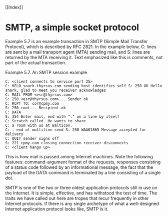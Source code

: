 [[Index]] 

# SMTP, a simple socket protocol

Example 5.7 is an example transaction in SMTP (Simple Mail Transfer Protocol), which is described by
RFC 2821. In the example below, C: lines are sent by a mail transport agent (MTA) sending mail, and S: lines are returned by the MTA receiving it. Text emphasized like this is comments, not part of the actual transaction.

Example 5.7. An SMTP session example
```
C: <client connects to service port 25>
C: HELO snark.thyrsus.com sending host identifies self S: 250 OK Hello snark, glad to meet you receiver acknowledges
C: MAIL FROM <esr@thyrsus.com>
S: 250 <esr@thyrsus.com>... Sender ok
C: RCPT TO: cor@cpmy.com
S: 250 root... Recipient ok
C: DATA
S: 354 Enter mail, end with "." on a line by itself
C: Scratch called. He wants to share
C: a room with us at Balticon.
C: . end of multiline send S: 250 WAA01865 Message accepted for delivery
C: QUIT sender signs off
S: 221 cpmy.com closing connection receiver disconnects 
C: <client hangs up>
```
This is how mail is passed among Internet machines. Note the following features: command-argument format of the requests, responses consisting of a status code followed by an informational message, the fact that the payload of the DATA command is terminated by a line consisting of a single dot.

SMTP is one of the two or three oldest application protocols still in use on the Internet. It is simple, effective, and has withstood the test of time. The traits we have called out here are tropes that recur frequently in other Internet protocols. If there is any single archetype of what a well-designed Internet application protocol looks like, SMTP is it.